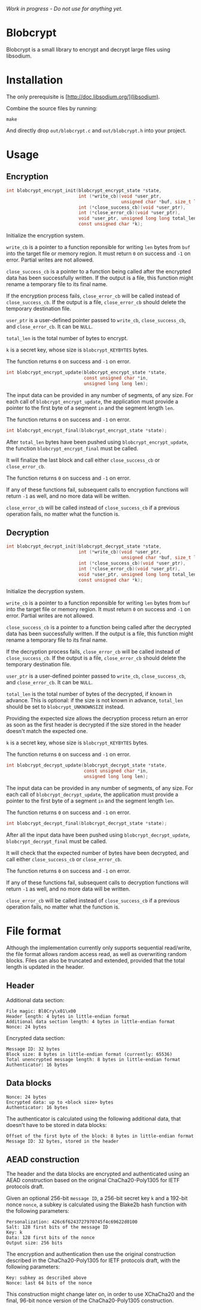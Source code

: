 *Work in progress - Do not use for anything yet.*

Blobcrypt
=========

Blobcrypt is a small library to encrypt and decrypt large files using libsodium.

Installation
============

The only prerequisite is [http://doc.libsodium.org/](libsodium).

Combine the source files by running:

    make
    
And directly drop `out/blobcrypt.c` and `out/blobcrypt.h` into your project.

Usage
=====

Encryption
----------

```c
int blobcrypt_encrypt_init(blobcrypt_encrypt_state *state,
                           int (*write_cb)(void *user_ptr,
                                           unsigned char *buf, size_t len),
                           int (*close_success_cb)(void *user_ptr),
                           int (*close_error_cb)(void *user_ptr),
                           void *user_ptr, unsigned long long total_len,
                           const unsigned char *k);
```                           

Initialize the encryption system.

`write_cb` is a pointer to a function reponsible for writing `len`
bytes from `buf` into the target file or memory region.
It must return `0` on success and `-1` on error. Partial writes are
not allowed.

`close_success_cb` is a pointer to a function being called after the
encrypted data has been successfully written. If the output is a file,
this function might rename a temporary file to its final name.

If the encryption process fails, `close_error_cb` will be called
instead of `close_success_cb`. If the output is a file,
`close_error_cb` should delete the temporary destination file.

`user_ptr` is a user-defined pointer passed to `write_cb`,
`close_success_cb`, and `close_error_cb`. It can be `NULL`.

`total_len` is the total number of bytes to encrypt.

`k` is a secret key, whose size is `blobcrypt_KEYBYTES` bytes.

The function returns `0` on success and `-1` on error.

```c
int blobcrypt_encrypt_update(blobcrypt_encrypt_state *state,
                             const unsigned char *in,
                             unsigned long long len);
```                             

The input data can be provided in any number of segments, of any size.
For each call of `blobcrypt_encrypt_update`, the application must
provide a pointer to the first byte of a segment `in` and the segment
length `len`.

The function returns `0` on success and `-1` on error.

```c
int blobcrypt_encrypt_final(blobcrypt_encrypt_state *state);
```

After `total_len` bytes have been pushed using
`blobcrypt_encrypt_update`, the function `blobcrypt_encrypt_final`
must be called.

It will finalize the last block and call either `close_success_cb` or
`close_error_cb`.

The function returns `0` on success and `-1` on error.

If any of these functions fail, subsequent calls to encryption
functions will return `-1` as well, and no more data will be written.

`close_error_cb` will be called instead of `close_success_cb` if a
previous operation fails, no matter what the function is.

Decryption
----------

```c
int blobcrypt_decrypt_init(blobcrypt_decrypt_state *state,
                           int (*write_cb)(void *user_ptr,
                                           unsigned char *buf, size_t len),
                           int (*close_success_cb)(void *user_ptr),
                           int (*close_error_cb)(void *user_ptr),
                           void *user_ptr, unsigned long long total_len,
                           const unsigned char *k);
```

Initialize the decryption system.

`write_cb` is a pointer to a function reponsible for writing `len`
bytes from `buf` into the target file or memory region.
It must return `0` on success and `-1` on error. Partial writes are
not allowed.

`close_success_cb` is a pointer to a function being called after the
decrypted data has been successfully written. If the output is a file,
this function might rename a temporary file to its final name.

If the decryption process fails, `close_error_cb` will be called
instead of `close_success_cb`. If the output is a file,
`close_error_cb` should delete the temporary destination file.

`user_ptr` is a user-defined pointer passed to `write_cb`,
`close_success_cb`, and `close_error_cb`. It can be `NULL`.

`total_len` is the total number of bytes of the decrypted, if known in
advance. This is optional: if the size is not known in advance,
`total_len` should be set to `blobcrypt_UNKNOWNSIZE` instead.

Providing the expected size allows the decryption process return an
error as soon as the first header is decrypted if the size stored in
the header doesn't match the expected one.

`k` is a secret key, whose size is `blobcrypt_KEYBYTES` bytes.

The function returns `0` on success and `-1` on error.

```c
int blobcrypt_decrypt_update(blobcrypt_decrypt_state *state,
                             const unsigned char *in,
                             unsigned long long len);
```

The input data can be provided in any number of segments, of any size.
For each call of `blobcrypt_decrypt_update`, the application must
provide a pointer to the first byte of a segment `in` and the segment
length `len`.

The function returns `0` on success and `-1` on error.

```c
int blobcrypt_decrypt_final(blobcrypt_decrypt_state *state);
```

After all the input data have been pushed using
`blobcrypt_decrypt_update`, `blobcrypt_decrypt_final` must be called.

It will check that the expected number of bytes have been decrypted, and
call either `close_success_cb` or `close_error_cb`.

The function returns `0` on success and `-1` on error.

If any of these functions fail, subsequent calls to decryption
functions will return `-1` as well, and no more data will be written.

`close_error_cb` will be called instead of `close_success_cb` if a
previous operation fails, no matter what the function is.

File format
===========

Although the implementation currently only supports sequential
read/write, the file format allows random access read, as well as
overwriting random blocks. Files can also be truncated and extended,
provided that the total length is updated in the header.

Header
------

Additional data section:

    File magic: Bl0Cry\x01\x00
    Header length: 4 bytes in little-endian format
    Additional data section length: 4 bytes in little-endian format
    Nonce: 24 bytes

Encrypted data section:

    Message ID: 32 bytes
    Block size: 8 bytes in little-endian format (currently: 65536)
    Total unencrypted message length: 8 bytes in little-endian format
    Authenticator: 16 bytes

Data blocks
-----------

    Nonce: 24 bytes
    Encrypted data: up to <block size> bytes
    Authenticator: 16 bytes

The authenticator is calculated using the following additional data,
that doesn't have to be stored in data blocks:

    Offset of the first byte of the block: 8 bytes in little-endian format
    Message ID: 32 bytes, stored in the header

AEAD construction
-----------------

The header and the data blocks are encrypted and authenticated using
an AEAD construction based on the original ChaCha20-Poly1305 for IETF
protocols draft.

Given an optional 256-bit `message ID`, a 256-bit secret key `k` and a
192-bit nonce `nonce`, a subkey is calculated using the Blake2b hash
function with the following parameters:

    Personalization: 426c6f6243727970745f4c69622d0100
    Salt: 128 first bits of the message ID
    Key: k
    Data: 128 first bits of the nonce
    Output size: 256 bits

The encryption and authentication then use the original construction
described in the ChaCha20-Poly1305 for IETF protocols draft, with the
following parameters:

    Key: subkey as described above
    Nonce: last 64 bits of the nonce

This construction might change later on, in order to use XChaCha20 and
the final, 96-bit nonce version of the ChaCha20-Poly1305 construction.
